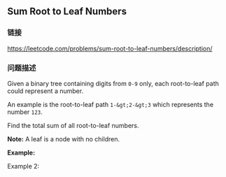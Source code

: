 ## Sum Root to Leaf Numbers  
### 链接  
https://leetcode.com/problems/sum-root-to-leaf-numbers/description/  
### 问题描述
Given a binary tree containing digits from `0-9` only, each root-to-leaf path could represent a number.

An example is the root-to-leaf path `1-&gt;2-&gt;3` which represents the number `123`.

Find the total sum of all root-to-leaf numbers.

**Note:**&nbsp;A leaf is a node with no children.

**Example:**

Example 2:
